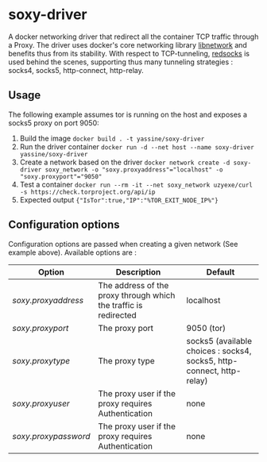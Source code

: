 # soxy-driver
A docker networking driver that redirect all the container TCP traffic through a Proxy. 
The driver uses docker's core networking library [libnetwork](https://github.com/docker/libnetwork) and benefits thus from its stability.
With respect to TCP-tunneling, [redsocks](https://github.com/darkk/redsocks/) is used behind the scenes, supporting thus many tunneling strategies : socks4, socks5, http-connect, http-relay.

## Usage
The following example assumes tor is running on the host and exposes a socks5 proxy on port 9050:

1) Build the image
`docker build . -t yassine/soxy-driver`
2) Run the driver container
`docker run -d --net host --name soxy-driver yassine/soxy-driver`
3) Create a network based on the driver
`docker network create -d soxy-driver soxy_network -o "soxy.proxyaddress"="localhost" -o "soxy.proxyport"="9050"`
4) Test a container
`docker run --rm -it --net soxy_network uzyexe/curl -s https://check.torproject.org/api/ip`
5) Expected output
`{"IsTor":true,"IP":"%TOR_EXIT_NODE_IP%"}`

## Configuration options
Configuration options are passed when creating a given network (See example above). Available options are :

Option | Description | Default
--- | --- | ---
*soxy.proxyaddress* | The address of the proxy through which the traffic is redirected | localhost
*soxy.proxyport* | The proxy port | 9050 (tor)
*soxy.proxytype* | The proxy type | socks5 (available choices : socks4, socks5, http-connect, http-relay)
*soxy.proxyuser* | The proxy user if the proxy requires Authentication | none
*soxy.proxypassword* | The proxy user if the proxy requires Authentication | none
